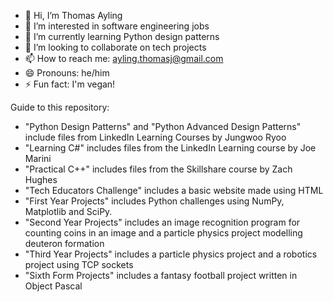 - 👋 Hi, I’m Thomas Ayling
- 👀 I’m interested in software engineering jobs
- 🌱 I’m currently learning Python design patterns
- 💞️ I’m looking to collaborate on tech projects
- 📫 How to reach me: ayling.thomasj@gmail.com
- 😄 Pronouns: he/him
- ⚡ Fun fact: I'm vegan! 

Guide to this repository:
- "Python Design Patterns" and "Python Advanced Design Patterns" include files from LinkedIn Learning Courses by Jungwoo Ryoo
- "Learning C#" includes files from the LinkedIn Learning course by Joe Marini
- "Practical C++" includes files from the Skillshare course by Zach Hughes
- "Tech Educators Challenge" includes a basic website made using HTML 
- "First Year Projects" includes Python challenges using NumPy, Matplotlib and SciPy.
- "Second Year Projects" includes an image recognition program for counting coins in an image and a particle physics project modelling deuteron formation
- "Third Year Projects" includes a particle physics project and a robotics project using TCP sockets
- "Sixth Form Projects" includes a fantasy football project written in Object Pascal

<!---
tomjayling/tomjayling is a ✨ special ✨ repository because its `README.md` (this file) appears on your GitHub profile.
You can click the Preview link to take a look at your changes.
--->
